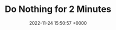 ---
title: "Do Nothing for 2 Minutes"
link: "http://www.donothingfor2minutes.com"
date: "2022-11-24 15:50:57 +0000"
---